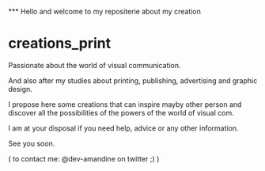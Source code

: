 *** Hello and welcome to my repositerie about my creation
# creations_print

Passionate about the world of visual communication.

And also after my studies about printing, publishing, advertising and graphic design.

I propose here some creations that can inspire mayby other person and discover all the possibilities of the powers of the world of visual com.

I am at your disposal if you need help, advice or any other information.

See you soon.

( to contact me: @dev-amandine on twitter ;) )

